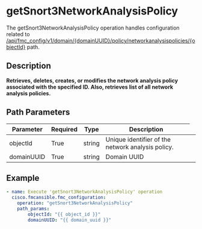 # getSnort3NetworkAnalysisPolicy

The getSnort3NetworkAnalysisPolicy operation handles configuration related to [/api/fmc_config/v1/domain/{domainUUID}/policy/networkanalysispolicies/{objectId}](/paths//api/fmc_config/v1/domain/{domain_uuid}/policy/networkanalysispolicies/{object_id}.md) path.&nbsp;
## Description
**Retrieves, deletes, creates, or modifies the network analysis policy associated with the specified ID. Also, retrieves list of all network analysis policies.**

## Path Parameters
| Parameter | Required | Type | Description |
| --------- | -------- | ---- | ----------- |
| objectId | True | string <td colspan=3> Unique identifier of the network analysis policy. |
| domainUUID | True | string <td colspan=3> Domain UUID |

## Example
```yaml
- name: Execute 'getSnort3NetworkAnalysisPolicy' operation
  cisco.fmcansible.fmc_configuration:
    operation: "getSnort3NetworkAnalysisPolicy"
    path_params:
        objectId: "{{ object_id }}"
        domainUUID: "{{ domain_uuid }}"

```